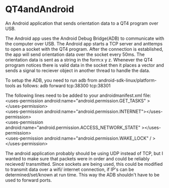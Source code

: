 QT4andAndroid
=============

An Android application that sends orientation data to a QT4 program over USB.  

The Android app uses the Android Debug Bridge(ADB) to communicate with the computer over USB.
The Android app starts a TCP server and anttemps to open a socket with the QT4 program.
After the connection is established, the app will send orientation data over the socket every 50ms.
The orientation data is sent as a string in the form:x y z.
Whenever the QT4 prrogram notices there is valid data in the socket then it places a vector and sends a signal to reciever object in another thread to handle the data.

To setup the ADB, you need to run adb from android-sdk-linux/platform-tools as follows:
	adb forward tcp:38300 tcp:38301

The following lines need to be added to your androidmanifest.xml file:  
    &lt;uses-permission android:name="android.permission.GET_TASKS" &gt;&lt;/uses-permission&gt;  
    &lt;uses-permission android:name="android.permission.INTERNET"&gt;&lt;/uses-permission&gt;  
    &lt;uses-permission android:name="android.permission.ACCESS_NETWORK_STATE" &gt;&lt;/uses-permission&gt;  
    &lt;uses-permission android:name="android.permission.WAKE_LOCK" / &gt;&lt;/uses-permission&gt;  

The android application probably should be using UDP instead of TCP, but I wanted to make sure that packets were in order and could be reliably recieved/ transmitted. Since sockets are being used, this could be modified to transmit data over a wifi/ internet connection, if IP's can be determined/set/known at run time. This way the ADB shouldn't have to be used to forward ports.

